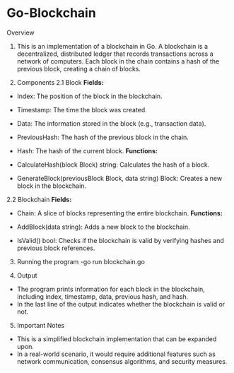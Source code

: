 # Go-Blockchain

Overview

1. This is an implementation of a blockchain in Go. A blockchain is a decentralized, distributed ledger that records transactions across a network of computers. Each block in the chain contains a hash of the previous block, creating a chain of blocks.

2. Components
2.1 Block
**Fields:**

- Index: The position of the block in the blockchain.
- Timestamp: The time the block was created.
- Data: The information stored in the block (e.g., transaction data).
- PreviousHash: The hash of the previous block in the chain.
- Hash: The hash of the current block.
**Functions:**

- CalculateHash(block Block) string: Calculates the hash of a block.
- GenerateBlock(previousBlock Block, data string) Block: Creates a new block in the blockchain.

2.2 Blockchain
**Fields:**

- Chain: A slice of blocks representing the entire blockchain.
**Functions:**

- AddBlock(data string): Adds a new block to the blockchain.
- IsValid() bool: Checks if the blockchain is valid by verifying hashes and previous block references.

3. Running the program
   -go run blockchain.go

4. Output
- The program prints information for each block in the blockchain, including index, timestamp, data, previous hash, and hash.
- In the last line of the output indicates whether the blockchain is valid or not.

5. Important Notes
- This is a simplified blockchain implementation that can be expanded upon.
- In a real-world scenario, it would require additional features such as network communication, consensus algorithms, and security measures.
